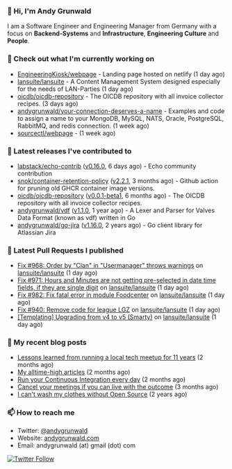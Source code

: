 ### 👋 Hi, I'm Andy Grunwald

I am a Software Engineer and Engineering Manager from Germany with a focus on **Backend-Systems** and **Infrastructure**, **Engineering Culture** and **People**.

### 👷 Check out what I'm currently working on


- [EngineeringKiosk/webpage](https://github.com/EngineeringKiosk/webpage) - Landing page hosted on netlify (1 day ago)
- [lansuite/lansuite](https://github.com/lansuite/lansuite) - A Content Management System designed especially for the needs of LAN-Parties (1 day ago)
- [oicdb/oicdb-repository](https://github.com/oicdb/oicdb-repository) - The OICDB repository with all invoice collector recipes. (3 days ago)
- [andygrunwald/your-connection-deserves-a-name](https://github.com/andygrunwald/your-connection-deserves-a-name) - Examples and code to assign a name to your MongoDB, MySQL, NATS, Oracle, PostgreSQL, RabbitMQ, and redis connection. (1 week ago)
- [sourcectl/webpage](https://github.com/sourcectl/webpage) -  (1 week ago)

### 🔭 Latest releases I've contributed to


- [labstack/echo-contrib](https://github.com/labstack/echo-contrib) ([v0.16.0](https://github.com/labstack/echo-contrib/releases/tag/v0.16.0), 6 days ago) - Echo community contribution
- [snok/container-retention-policy](https://github.com/snok/container-retention-policy) ([v2.2.1](https://github.com/snok/container-retention-policy/releases/tag/v2.2.1), 3 months ago) - Github action for pruning old GHCR container image versions.
- [oicdb/oicdb-repository](https://github.com/oicdb/oicdb-repository) ([v0.0.1-beta1](https://github.com/oicdb/oicdb-repository/releases/tag/v0.0.1-beta1), 6 months ago) - The OICDB repository with all invoice collector recipes.
- [andygrunwald/vdf](https://github.com/andygrunwald/vdf) ([v1.1.0](https://github.com/andygrunwald/vdf/releases/tag/v1.1.0), 1 year ago) - A Lexer and Parser for Valves Data Format (known as vdf) written in Go
- [andygrunwald/go-jira](https://github.com/andygrunwald/go-jira) ([v1.16.0](https://github.com/andygrunwald/go-jira/releases/tag/v1.16.0), 2 years ago) - Go client library for Atlassian Jira

### 🔨 Latest Pull Requests I published


- [Fix #968: Order by &#34;Clan&#34; in &#34;Usermanager&#34; throws warnings](https://github.com/lansuite/lansuite/pull/1040) on [lansuite/lansuite](https://github.com/lansuite/lansuite) (1 day ago)
- [Fix #971: Hours and Minutes are not getting pre-selected in date time fields, if they are single digit](https://github.com/lansuite/lansuite/pull/1039) on [lansuite/lansuite](https://github.com/lansuite/lansuite) (1 day ago)
- [Fix #982: Fix fatal error in module Foodcenter](https://github.com/lansuite/lansuite/pull/1038) on [lansuite/lansuite](https://github.com/lansuite/lansuite) (1 day ago)
- [Fix #940: Remove code for league LGZ](https://github.com/lansuite/lansuite/pull/1037) on [lansuite/lansuite](https://github.com/lansuite/lansuite) (1 day ago)
- [[Templating] Upgrading from v4 to v5 (Smarty)](https://github.com/lansuite/lansuite/pull/1036) on [lansuite/lansuite](https://github.com/lansuite/lansuite) (1 day ago)

### 📝 My recent blog posts


- [Lessons learned from running a local tech meetup for 11 years](https://andygrunwald.com/blog/lessons-learned-from-running-a-local-tech-meetup-for-11-years/) (2 months ago)
- [My alltime-high articles](https://andygrunwald.com/blog/my-all-time-high-articles/) (2 months ago)
- [Run your Continuous Integration every day](https://andygrunwald.com/blog/run-your-continuous-integration-every-day/) (2 months ago)
- [Cancel your meetings if you can live with the outcome](https://andygrunwald.com/blog/cancel-your-meetings-if-you-can-live-with-the-outcome/) (3 months ago)
- [I can&#39;t wash my clothes without Open Source](https://andygrunwald.com/blog/i-cant-wash-my-clothes-without-open-source/) (2 years ago)

### 📫 How to reach me

- Twitter: [@andygrunwald](https://twitter.com/andygrunwald)
- Website: [andygrunwald.com](https://andygrunwald.com)
- Email: andygrunwald (at) gmail (dot) com

[![Twitter Follow](https://img.shields.io/twitter/follow/andygrunwald?label=Follow&style=social)](https://twitter.com/andygrunwald)
